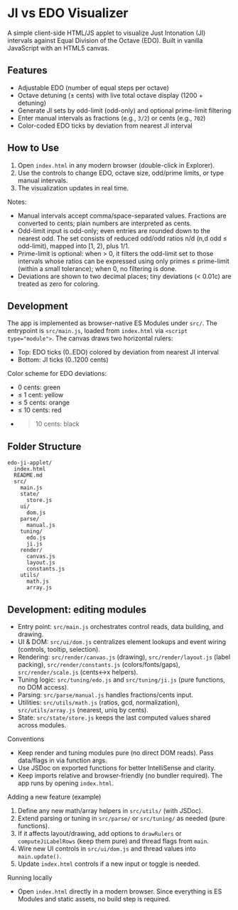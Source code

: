 # JI vs EDO Visualizer

A simple client-side HTML/JS applet to visualize Just Intonation (JI) intervals against Equal Division of the Octave (EDO). Built in vanilla JavaScript with an HTML5 canvas.

## Features
- Adjustable EDO (number of equal steps per octave)
- Octave detuning (± cents) with live total octave display (1200 + detuning)
- Generate JI sets by odd-limit (odd-only) and optional prime-limit filtering
- Enter manual intervals as fractions (e.g., `3/2`) or cents (e.g., `702`)
- Color-coded EDO ticks by deviation from nearest JI interval

## How to Use
1. Open `index.html` in any modern browser (double-click in Explorer).
2. Use the controls to change EDO, octave size, odd/prime limits, or type manual intervals.
3. The visualization updates in real time.

Notes:
- Manual intervals accept comma/space-separated values. Fractions are converted to cents; plain numbers are interpreted as cents.
- Odd-limit input is odd-only; even entries are rounded down to the nearest odd. The set consists of reduced odd/odd ratios n/d (n,d odd ≤ odd-limit), mapped into [1, 2), plus 1/1.
- Prime-limit is optional: when > 0, it filters the odd-limit set to those intervals whose ratios can be expressed using only primes ≤ prime-limit (within a small tolerance); when 0, no filtering is done.
- Deviations are shown to two decimal places; tiny deviations (< 0.01c) are treated as zero for coloring.

## Development
The app is implemented as browser-native ES Modules under `src/`. The entrypoint is `src/main.js`, loaded from `index.html` via `<script type="module">`. The canvas draws two horizontal rulers:
- Top: EDO ticks (0..EDO) colored by deviation from nearest JI interval
- Bottom: JI ticks (0..1200 cents)

Color scheme for EDO deviations:
- 0 cents: green
- ≤ 1 cent: yellow
- ≤ 5 cents: orange
- ≤ 10 cents: red
- > 10 cents: black

## Folder Structure
```
edo-ji-applet/
  index.html
  README.md
  src/
    main.js
    state/
      store.js
    ui/
      dom.js
    parse/
      manual.js
    tuning/
      edo.js
      ji.js
    render/
      canvas.js
      layout.js
      constants.js
    utils/
      math.js
      array.js
```

## Development: editing modules
- Entry point: `src/main.js` orchestrates control reads, data building, and drawing.
- UI & DOM: `src/ui/dom.js` centralizes element lookups and event wiring (controls, tooltip, selection).
- Rendering: `src/render/canvas.js` (drawing), `src/render/layout.js` (label packing), `src/render/constants.js` (colors/fonts/gaps), `src/render/scale.js` (cents↔x helpers).
- Tuning logic: `src/tuning/edo.js` and `src/tuning/ji.js` (pure functions, no DOM access).
- Parsing: `src/parse/manual.js` handles fractions/cents input.
- Utilities: `src/utils/math.js` (ratios, gcd, normalization), `src/utils/array.js` (nearest, uniq by cents).
- State: `src/state/store.js` keeps the last computed values shared across modules.

Conventions
- Keep render and tuning modules pure (no direct DOM reads). Pass data/flags in via function args.
- Use JSDoc on exported functions for better IntelliSense and clarity.
- Keep imports relative and browser-friendly (no bundler required). The app runs by opening `index.html`.

Adding a new feature (example)
1. Define any new math/array helpers in `src/utils/` (with JSDoc).
2. Extend parsing or tuning in `src/parse/` or `src/tuning/` as needed (pure functions).
3. If it affects layout/drawing, add options to `drawRulers` or `computeJiLabelRows` (keep them pure) and thread flags from `main`.
4. Wire new UI controls in `src/ui/dom.js` and thread values into `main.update()`.
5. Update `index.html` controls if a new input or toggle is needed.

Running locally
- Open `index.html` directly in a modern browser. Since everything is ES Modules and static assets, no build step is required.
